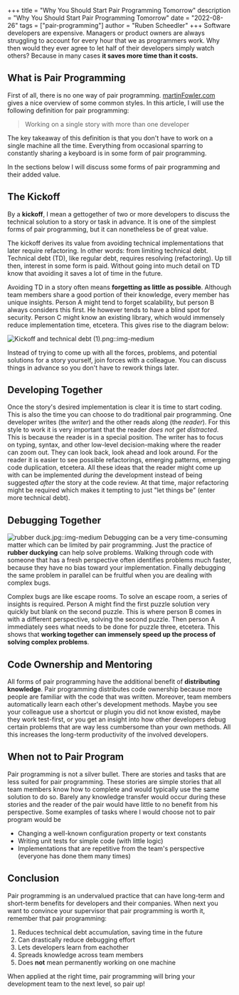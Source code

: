 +++
title = "Why You Should Start Pair Programming Tomorrow"
description = "Why You Should Start Pair Programming Tomorrow"
date = "2022-08-26"
tags = ["pair-programming"]
author = "Ruben Scheedler"
+++
Software developers are expensive. Managers or product owners are always struggling to account for every hour that we as programmers work. Why then would they ever agree to let half of their developers simply watch others? Because in many cases **it saves more time than it costs.**

## What is Pair Programming
First of all, there is no one way of pair programming. [martinFowler.com](https://martinfowler.com/articles/on-pair-programming.html#HowToPair) gives a nice overview of some common styles. In this article, I will use the following definition for pair programming:

> Working on a single story with more than one developer

The key takeaway of this definition is that you don't have to work on a single machine all the time. Everything from occasional sparring to constantly sharing a keyboard is in some form of pair programming. 

In the sections below I will discuss some forms of pair programming and their added value.

## The Kickoff
By a **kickoff**, I mean a gettogether of two or more developers to discuss the technical solution to a story or task in advance. It is one of the simplest forms of pair programming, but it can nonetheless be of great value. 

The kickoff derives its value from avoiding technical implementations that later require refactoring. In other words: from limiting technical debt. Technical debt (TD), like regular debt, requires resolving (refactoring). Up till then, interest in some form is paid. Without going into much detail on TD know that avoiding it saves a lot of time in the future.

Avoiding TD in a story often means **forgetting as little as possible**. Although team members share a good portion of their knowledge, every member has unique insights. Person A might tend to forget scalability, but person B always considers this first. He however tends to have a blind spot for security. Person C might know an existing library, which would immensely reduce implementation time, etcetera. This gives rise to the diagram below:

![Kickoff and technical debt (1).png::img-medium](https://cdn.hashnode.com/res/hashnode/image/upload/v1650275562817/uZE6rehZt.png)

Instead of trying to come up with all the forces, problems, and potential solutions for a story yourself, join forces with a colleague. You can discuss things in advance so you don't have to rework things later. 

## Developing Together
Once the story's desired implementation is clear it is time to start coding. This is also the time you can choose to do traditional pair programming. One developer writes (the *writer*) and the other reads along (the *reader*). For this style to work it is very important that the reader *does not get distracted*. This is because the reader is in a special position. The writer has to focus on typing, syntax, and other low-level decision-making where the reader can zoom out. They can look back, look ahead and look around. For the reader it is easier to see possible refactorings, emerging patterns, emerging code duplication, etcetera. All these ideas that the reader might come up with can be implemented *during* the development instead of being suggested *after* the story at the code review. At that time, major refactoring might be required which makes it tempting to just "let things be" (enter more technical debt).

## Debugging Together

![rubber duck.jpg::img-medium](https://cdn.hashnode.com/res/hashnode/image/upload/v1650280129930/WC-zAfHs9.jpg)
Debugging can be a very time-consuming matter which can be limited by pair programming. Just the practice of **rubber duckying** can help solve problems. Walking through code with someone that has a fresh perspective often identifies problems much faster, because they have no bias toward your implementation. Finally debugging the same problem in parallel can be fruitful when you are dealing with complex bugs. 

Complex bugs are like escape rooms. To solve an escape room, a series of insights is required. Person A might find the first puzzle solution very quickly but blank on the second puzzle. This is where person B comes in with a different perspective, solving the second puzzle. Then person A immediately sees what needs to be done for puzzle three, etcetera. This shows that **working together can immensely speed up the process of solving complex problems**.

## Code Ownership and Mentoring
All forms of pair programming have the additional benefit of **distributing knowledge**. Pair programming distributes code ownership because more people are familiar with the code that was written. Moreover, team members automatically learn each other's development methods. Maybe you see your colleague use a shortcut or plugin you did not know existed, maybe they work test-first, or you get an insight into how other developers debug certain problems that are way less cumbersome than your own methods. All this increases the long-term productivity of the involved developers.

## When not to Pair Program
Pair programming is not a silver bullet. There are stories and tasks that are less suited for pair programming. These stories are simple stories that all team members know how to complete and would typically use the same solution to do so. Barely any knowledge transfer would occur during these stories and the reader of the pair would have little to no benefit from his perspective. Some examples of tasks where I would choose not to pair program would be

- Changing a well-known configuration property or text constants
- Writing unit tests for simple code (with little logic)
- Implementations that are repetitive from the team's perspective (everyone has done them many times)

## Conclusion
Pair programming is an undervalued practice that can have long-term and short-term benefits for developers and their companies. When next you want to convince your supervisor that pair programming is worth it, remember that pair programming:
 
1. Reduces technical debt accumulation, saving time in the future
2. Can drastically reduce debugging effort 
3. Lets developers learn from eachother
4. Spreads knowledge across team members
5. Does **not** mean permanently working on one machine

When applied at the right time, pair programming will bring your development team to the next level, so pair up!